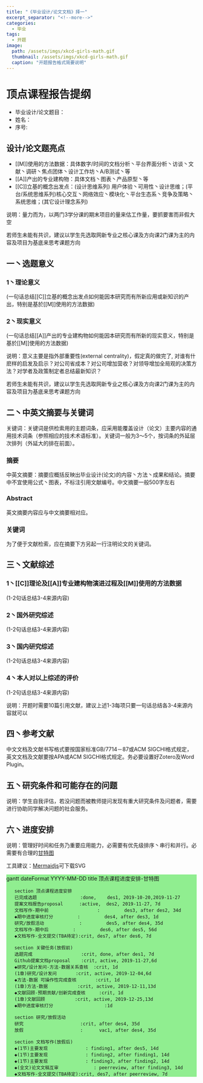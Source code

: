 ```yaml
---
title: "《毕业设计/论文文档》择一"
excerpt_separator: "<!--more-->"
categories:
  - 毕业
tags:
  - 开题
image: 
  path: /assets/imgs/xkcd-girls-math.gif
  thumbnail: /assets/imgs/xkcd-girls-math.gif
  caption: "开题报告格式简要说明"
---
```

<script src='https://unpkg.com/mermaid@8.4.2/dist/mermaid.min.js'></script>
<script>mermaid.initialize({startOnLoad:true});</script>


# 顶点课程报告提纲

* 毕业设计/论文题目：
* 姓名：
* 序号:
<!--more-->

## 设计/论文题亮点

* [[M]]使用的方法数据：具体数字/时间的文档分析丶平台界面分析丶访谈丶文献丶调研丶焦点团体丶设计工作坊丶A/B测试丶等
* [[A]]产出的专业建构物：具体文档丶图表丶产品原型丶等
* [[C]]立基的概念出发点：(设计思维系列) 用户体验丶可用性丶设计思维；(平台/系统思维系列)核心交互丶网络效应丶模块化丶平台生态系丶竞争及策略丶系统思维；(其它设计理念系列)

 说明：量力而为，以两门3学分课的期末项目的量来估工作量，要抓要害而非假大空

 若师生未能有共识，建议以学生先选取网新专业之核心课及方向课2门课为主的内容及项目为基底来思考课题方向


## 一丶选题意义
### 1丶理论意义

(一句话总结[[C]]立基的概念出发点如何能因本研究而有所新应用或新知识的产出，特别是基於[[M]]使用的方法数据)

### 2丶现实意义

(一句话总结[[A]]产出的专业建构物如何能因本研究而有所新的现实意义，特别是基於[[M]]使用的方法数据)


 说明：意义主要是指外部重要性(external centrality)，假定真的做完了, 对谁有什麽样的启发及启示？对公司省成本？对公司增加营收？对领导增加全局观的决策方法？对学者及政策制定者总结最新知识？

 若师生未能有共识，建议以学生先选取网新专业之核心课及方向课2门课为主的内容及项目为基底来思考课题方向



## 二丶中英文摘要与关键词
 关键词：关键词是供检索用的主题词条，应采用能覆盖设计（论文）主要内容的通用技术词条（参照相应的技术术语标准）。关键词一般为3～5个，按词条的外延层次排列（外延大的排在前面）。

### 摘要
 中英文摘要：摘要应概括反映出毕业设计(论文)的内容丶方法丶成果和结论。摘要中不宜使用公式丶图表，不标注引用文献编号。中文摘要一般500字左右
 
### Abstract

 英文摘要内容应与中文摘要相对应。

### 关键词

 为了便于文献检索，应在摘要下方另起一行注明论文的关键词。


## 三丶文献综述

### 1丶[[C]]理论及[[A]]专业建构物演进过程及[[M]]使用的方法数据
(1-2句话总结3-4来源内容)
### 2丶国外研究综述
(1-2句话总结3-4来源内容)
### 3丶国内研究综述
(1-2句话总结3-4来源内容)
### 4丶本人对以上综述的评价
(1-2句话总结3-4来源内容)

 说明：开题时需要10篇引用文献，建议上述1-3每项只要一句话总结各3-4来源内容就可以


## 四丶参考文献

 中文文档及文献书写格式要按国家标准GB/7714－87或ACM SIGCHI格式规定，英文文档及文献要按APA或ACM SIGCHI格式规定。务必要设置好Zotero及Word Plugin。


## 五丶研究条件和可能存在的问题
 说明：学生自我评估，若没问题而被教师提问发现有重大研究条件及问题者，需要进行协助同学解决问题的社会服务。

## 六丶进度安排
 说明：管理好时间和任务乃重要应用能力，必需要有优先级排序丶串行和并行。必需要有合理的[甘特图](https://www.mindtheproduct.com/tame-your-roadmap/)

 工具建议：[Mermaidjs](https://mermaidjs.github.io/mermaid-live-editor/)可下载SVG
 
<div class="mermaid" style="background-color:lightgreen;"> 
gantt
       dateFormat  YYYY-MM-DD
       title 顶点课程进度安排-甘特图

       section 顶点课程进度安排
       已完成选题                :done,    des1, 2019-10-20,2019-11-27
       提案文档报告proposal      :active,  des2, 2019-11-27, 7d
       文档写作-期中前                  :         des3, after des2, 34d
       ◆期中进度审核打分         :         des4, after des3, 1d
       研究/放假活动             :         des5, after des4, 35d
       文档写作-期中后         :         des6, after des5, 56d
       ◆文档写作-全文提交(TBA待定):crit, des7, after des6, 7d

       section 关键任务(放假前)
       选题完成                  :crit, done, after des1, 7d
       Github提案文档proposal    :crit, active, 2019-11-27,6d
       ◆研究/设计发问-方法-数据关系查核  :crit, 1d
       (1章)研究/设计发问       :crit, active, 2019-12-04,6d
       ◆方法-数据 可操作性完成查核       :crit, 1d
       (1章)方法-数据           :crit, active, 2019-12-11,13d
       ◆文献回顾-预期贡献/创新完成查核     :crit, 1d
       (1章)文献回顾           :crit, active, 2019-12-25,13d
       ◆期中进度审核打分                   :1d

       section 研究/放假活动
       研究                     :crit, after des4, 35d
       放假                     :      vac1, after des4, 35d

       section 文档写作(放假后)
       ◆(1节)主要发现              : finding1, after des5, 14d
       ◆(1节)主要发现              : finding2, after finding1, 14d
       ◆(1节)主要发现              : finding3, after finding2, 14d
       ◆(全文)论文文稿互审             : peerreview, after finding3, 14d
       ◆文档写作-全文提交(TBA待定):crit, des7, after peerreview, 7d


</div>